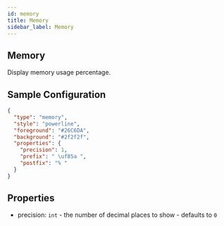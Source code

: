 ```yaml
---
id: memory
title: Memory
sidebar_label: Memory
---
```


## Memory

Display memory usage percentage.

## Sample Configuration

```json
{
  "type": "memory",
  "style": "powerline",
  "foreground": "#26C6DA",
  "background": "#2f2f2f",
  "properties": {
    "precision": 1,
    "prefix": " \uf85a ",
    "postfix": "% "
  }
}
```

## Properties

- precision: `int` - the number of decimal places to show - defaults to `0`
